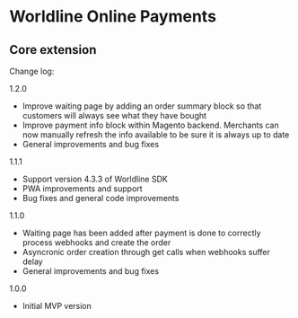 # Worldline Online Payments

## Core extension

Change log:

1.2.0
- Improve waiting page by adding an order summary block so that customers will always see what they have bought
- Improve payment info block within Magento backend. Merchants can now manually refresh the info available to be sure it is always up to date
- General improvements and bug fixes

1.1.1
- Support version 4.3.3 of Worldline SDK
- PWA improvements and support
- Bug fixes and general code improvements

1.1.0
- Waiting page has been added after payment is done to correctly process webhooks and create the order
- Asyncronic order creation through get calls when webhooks suffer delay
- General improvements and bug fixes

1.0.0
- Initial MVP version 
